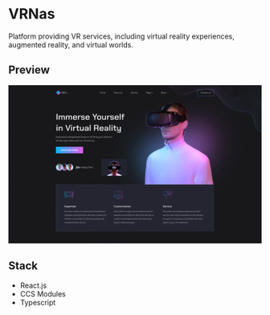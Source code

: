 # VRNas

Platform providing VR services, including virtual reality experiences, augmented reality, and virtual worlds.

## Preview

[![vrnas-preview](./src/assets/vrnas-preview.png)](https://solistenebrum-vrnas.vercel.app/)

## Stack

- React.js
- CCS Modules
- Typescript